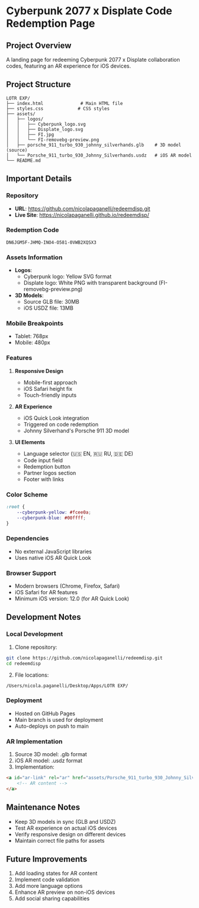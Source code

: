 # Cyberpunk 2077 x Displate Code Redemption Page

## Project Overview
A landing page for redeeming Cyberpunk 2077 x Displate collaboration codes, featuring an AR experience for iOS devices.

## Project Structure
```
LOTR EXP/
├── index.html              # Main HTML file
├── styles.css             # CSS styles
├── assets/
│   ├── logos/
│   │   ├── Cyberpunk_logo.svg
│   │   ├── Displate_logo.svg
│   │   ├── FI.jpg
│   │   └── FI-removebg-preview.png
│   ├── porsche_911_turbo_930_johnny_silverhands.glb    # 3D model (source)
│   └── Porsche_911_turbo_930_Johnny_Silverhands.usdz   # iOS AR model
└── README.md
```

## Important Details

### Repository
- **URL**: https://github.com/nicolapaganelli/redeemdisp.git
- **Live Site**: https://nicolapaganelli.github.io/redeemdisp/

### Redemption Code
```
DN6JGM5F-JHMQ-INO4-O581-0VWB2XQSX3
```

### Assets Information
- **Logos**:
  - Cyberpunk logo: Yellow SVG format
  - Displate logo: White PNG with transparent background (FI-removebg-preview.png)
- **3D Models**:
  - Source GLB file: 30MB
  - iOS USDZ file: 13MB

### Mobile Breakpoints
- Tablet: 768px
- Mobile: 480px

### Features
1. **Responsive Design**
   - Mobile-first approach
   - iOS Safari height fix
   - Touch-friendly inputs

2. **AR Experience**
   - iOS Quick Look integration
   - Triggered on code redemption
   - Johnny Silverhand's Porsche 911 3D model

3. **UI Elements**
   - Language selector (🇺🇸 EN, 🇷🇺 RU, 🇩🇪 DE)
   - Code input field
   - Redemption button
   - Partner logos section
   - Footer with links

### Color Scheme
```css
:root {
    --cyberpunk-yellow: #fcee0a;
    --cyberpunk-blue: #00ffff;
}
```

### Dependencies
- No external JavaScript libraries
- Uses native iOS AR Quick Look

### Browser Support
- Modern browsers (Chrome, Firefox, Safari)
- iOS Safari for AR features
- Minimum iOS version: 12.0 (for AR Quick Look)

## Development Notes

### Local Development
1. Clone repository:
```bash
git clone https://github.com/nicolapaganelli/redeemdisp.git
cd redeemdisp
```

2. File locations:
```
/Users/nicola.paganelli/Desktop/Apps/LOTR EXP/
```

### Deployment
- Hosted on GitHub Pages
- Main branch is used for deployment
- Auto-deploys on push to main

### AR Implementation
1. Source 3D model: .glb format
2. iOS AR model: .usdz format
3. Implementation:
```html
<a id="ar-link" rel="ar" href="assets/Porsche_911_turbo_930_Johnny_Silverhands.usdz">
    <!-- AR content -->
</a>
```

## Maintenance Notes
- Keep 3D models in sync (GLB and USDZ)
- Test AR experience on actual iOS devices
- Verify responsive design on different devices
- Maintain correct file paths for assets

## Future Improvements
1. Add loading states for AR content
2. Implement code validation
3. Add more language options
4. Enhance AR preview on non-iOS devices
5. Add social sharing capabilities 